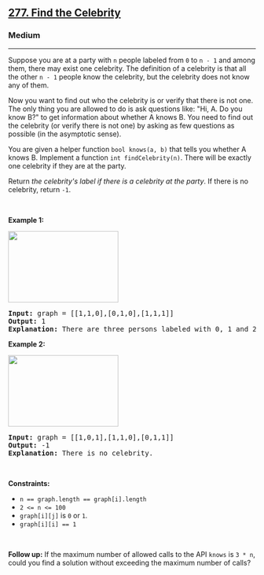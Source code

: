 <h2><a href="https://leetcode.com/problems/find-the-celebrity/">277. Find the Celebrity</a></h2><h3>Medium</h3><hr><div><p class="cye-lm-tag">Suppose you are at a party with <code>n</code> people labeled from <code>0</code> to <code>n - 1</code> and among them, there may exist one celebrity. The definition of a celebrity is that all the other <code>n - 1</code> people know the celebrity, but the celebrity does not know any of them.</p>

<p class="cye-lm-tag">Now you want to find out who the celebrity is or verify that there is not one. The only thing you are allowed to do is ask questions like: "Hi, A. Do you know B?" to get information about whether A knows B. You need to find out the celebrity (or verify there is not one) by asking as few questions as possible (in the asymptotic sense).</p>

<p class="cye-lm-tag">You are given a helper function <code>bool knows(a, b)</code> that tells you whether A knows B. Implement a function <code>int findCelebrity(n)</code>. There will be exactly one celebrity if they are at the party.</p>

<p class="cye-lm-tag">Return <em>the celebrity's label if there is a celebrity at the party</em>. If there is no celebrity, return <code>-1</code>.</p>

<p class="cye-lm-tag">&nbsp;</p>
<p class="cye-lm-tag"><strong class="example">Example 1:</strong></p>
<img alt="" src="https://assets.leetcode.com/uploads/2022/01/19/g1.jpg" style="width: 224px; height: 145px;">
<pre><strong>Input:</strong> graph = [[1,1,0],[0,1,0],[1,1,1]]
<strong>Output:</strong> 1
<strong>Explanation:</strong> There are three persons labeled with 0, 1 and 2. graph[i][j] = 1 means person i knows person j, otherwise graph[i][j] = 0 means person i does not know person j. The celebrity is the person labeled as 1 because both 0 and 2 know him but 1 does not know anybody.
</pre>

<p class="cye-lm-tag"><strong class="example">Example 2:</strong></p>
<img alt="" src="https://assets.leetcode.com/uploads/2022/01/19/g2.jpg" style="width: 224px; height: 145px;">
<pre><strong>Input:</strong> graph = [[1,0,1],[1,1,0],[0,1,1]]
<strong>Output:</strong> -1
<strong>Explanation:</strong> There is no celebrity.
</pre>

<p class="cye-lm-tag">&nbsp;</p>
<p class="cye-lm-tag"><strong>Constraints:</strong></p>

<ul>
	<li><code>n == graph.length == graph[i].length</code></li>
	<li><code>2 &lt;= n &lt;= 100</code></li>
	<li><code>graph[i][j]</code> is <code>0</code> or <code>1</code>.</li>
	<li><code>graph[i][i] == 1</code></li>
</ul>

<p class="cye-lm-tag">&nbsp;</p>
<p class="cye-lm-tag"><strong>Follow up:</strong> If the maximum number of allowed calls to the API <code>knows</code> is <code>3 * n</code>, could you find a solution without exceeding the maximum number of calls?</p>
</div>